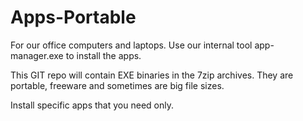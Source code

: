 # Apps-Portable
For our office computers and laptops.
Use our internal tool app-manager.exe to install the apps.

This GIT repo will contain EXE binaries in the 7zip archives.
They are portable, freeware and sometimes are big file sizes.

Install specific apps that you need only.
